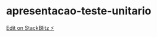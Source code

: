 # apresentacao-teste-unitario

[Edit on StackBlitz ⚡️](https://stackblitz.com/edit/apresentacao-teste-unitario)